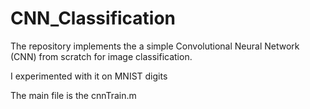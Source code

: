 # CNN_Classification
The repository implements the a simple Convolutional Neural Network (CNN) from scratch for image classification. 

I experimented with it on MNIST digits

The main file is the cnnTrain.m
